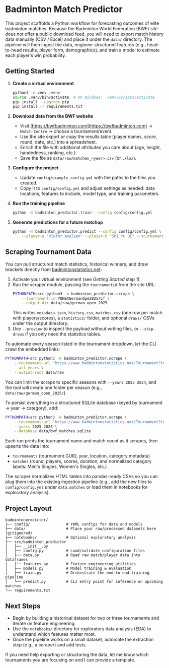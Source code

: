 # Badminton Match Predictor

This project scaffolds a Python workflow for forecasting outcomes of elite badminton matches. Because the Badminton World Federation (BWF) site does not offer a public download feed, you will need to export match history data manually (CSV / Excel) and place it under the `data/` directory. The pipeline will then ingest the data, engineer structured features (e.g., head-to-head results, player form, demographics), and train a model to estimate each player's win probability.

## Getting Started

1. **Create a virtual environment**
   ```bash
   python3 -m venv .venv
   source .venv/bin/activate  # On Windows: .venv\Scripts\activate
   pip install --upgrade pip
   pip install -r requirements.txt
   ```

2. **Download data from the BWF website**
   - Visit [https://bwfbadminton.com](https://bwfbadminton.com) → `Match Centre` → choose a tournament/event.
   - Use the site export or copy the results table (player names, score, round, date, etc.) into a spreadsheet.
   - Enrich the file with additional attributes you care about (age, height, handedness, ranking, etc.).
   - Save the file as `data/raw/matches_<year>.csv` (or `.xlsx`).

3. **Configure the project**
   - Update `config/example_config.yml` with the paths to the files you created.
   - Copy it to `config/config.yml` and adjust settings as needed: data locations, features to include, model type, and training parameters.

4. **Run the training pipeline**
   ```bash
   python -m badminton_predictor.train --config config/config.yml
   ```

5. **Generate predictions for a future matchup**
   ```bash
   python -m badminton_predictor.predict --config config/config.yml \
       --player-a "Viktor Axelsen" --player-b "Shi Yu Qi" --tournament "France Open 2024"
   ```

## Scraping Tournament Data

You can pull structured match statistics, historical winners, and draw brackets directly from [badmintonstatistics.net](https://www.badmintonstatistics.net/):

1. Activate your virtual environment (see _Getting Started_ step 1).
2. Run the scraper module, passing the `tournamentid` from the site URL:
   ```bash
   PYTHONPATH=src python3 -m badminton_predictor.scrape \
       --tournament-id YONEXGermanOpe20257cf \
       --output-dir data/raw/german_open_2025
   ```
   This writes `metadata.json`, `history.csv`, `matches.csv` (one row per match with players/scores), a `statistics/` folder, and optional `draws/` CSVs under the output directory.
3. Use `--preview` to inspect the payload without writing files, or `--skip-draws` if you only need the statistics tables.

To automate every season listed in the tournament dropdown, let the CLI crawl the embedded links:

```bash
PYTHONPATH=src python3 -m badminton_predictor.scrape \
    --tournament-url "https://www.badmintonstatistics.net/Tournament?tournamentid=YONEXGermanOpe20257cf" \
    --all-years \
    --output-root data/raw
```

You can limit the scrape to specific seasons with `--years 2025 2024`, and the tool will create one folder per season (e.g., `data/raw/german_open_2025/`).

To persist everything in a structured SQLite database (keyed by tournament → year → category), add:

```bash
PYTHONPATH=src python3 -m badminton_predictor.scrape \
    --tournament-url "https://www.badmintonstatistics.net/Tournament?tournamentid=YONEXGermanOpe20257cf" \
    --years 2025 2024 \
    --database data/bwf_matches.sqlite
```

Each run prints the tournament name and match count as it scrapes, then upserts the data into:

- `tournaments` (tournament GUID, year, location, category metadata)
- `matches` (round, players, scores, duration, and normalized category labels: Men's Singles, Women's Singles, etc.)

The scraper normalizes HTML tables into pandas-ready CSVs so you can plug them into the existing ingestion pipeline (e.g., add the new files to `config/config.yml` under `data.matches` or load them in notebooks for exploratory analysis).

## Project Layout

```
badmintonpredictor/
├── config/                # YAML configs for data and models
├── data/                  # Place your raw/processed datasets here (gitignored)
├── notebooks/             # Optional exploratory analysis
├── src/badminton_predictor
│   ├── __init__.py
│   ├── config.py          # Load/validate configuration files
│   ├── data.py            # Read raw match/player data into dataframes
│   ├── features.py        # Feature engineering utilities
│   ├── models.py          # Model training & evaluation
│   ├── train.py           # Orchestrate the end-to-end training pipeline
│   └── predict.py         # CLI entry point for inference on upcoming matches
└── requirements.txt
```

## Next Steps

- Begin by building a historical dataset for two or three tournaments and iterate on feature engineering.
- Use the `notebooks/` directory for exploratory data analysis (EDA) to understand which features matter most.
- Once the pipeline works on a small dataset, automate the extraction step (e.g., a scraper) and add tests.

If you need help exporting or structuring the data, let me know which tournaments you are focusing on and I can provide a template.
